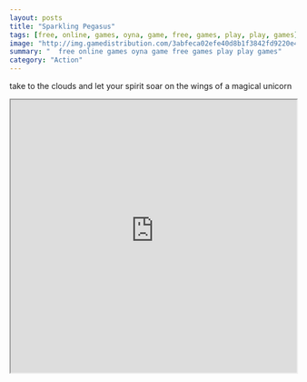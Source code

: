 ```yaml
---
layout: posts
title: "Sparkling Pegasus"
tags: [free, online, games, oyna, game, free, games, play, play, games]
image: "http://img.gamedistribution.com/3abfeca02efe40d8b1f3842fd9220e43.jpg"
summary: "  free online games oyna game free games play play games"
category: "Action"
---
```


take to the clouds and let your spirit soar on the wings of a magical unicorn

<iframe width="100%" height="480px;" src="http://flash.gamedistribution.com?game=3abfeca02efe40d8b1f3842fd9220e43"></iframe>